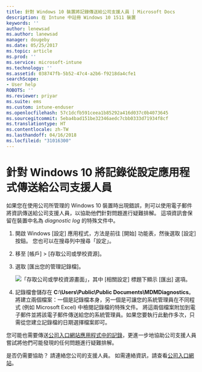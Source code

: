 ```yaml
---
title: 針對 Windows 10 裝置將記錄傳送給公司支援人員 | Microsoft Docs
description: 在 Intune 中註冊 Windows 10 1511 裝置
keywords: ''
author: lenewsad
ms.author: lanewsad
manager: dougeby
ms.date: 05/25/2017
ms.topic: article
ms.prod: ''
ms.service: microsoft-intune
ms.technology: ''
ms.assetid: 038747fb-5b52-47c4-a2b6-f9218da4cfe1
searchScope:
- User help
ROBOTS: ''
ms.reviewer: priyar
ms.suite: ems
ms.custom: intune-enduser
ms.openlocfilehash: 57c1dcfb591ceea1b85292a416d037c0b4073645
ms.sourcegitcommit: 5eba4bad151be32346aedc7cbb0333d71934f8cf
ms.translationtype: HT
ms.contentlocale: zh-TW
ms.lasthandoff: 04/16/2018
ms.locfileid: "31016300"
---
```

# <a name="send-logs-to-your-company-support-from-the-settings-app-for-windows-10"></a>針對 Windows 10 將記錄從設定應用程式傳送給公司支援人員

如果您在使用公司所管理的 Windows 10 裝置時出現錯誤，則可以使用電子郵件將資訊傳送給公司支援人員，以協助他們針對問題進行疑難排解。 這項資訊會保留在裝置中名為 _diagnostic log_ 的特殊文件中。

1. 開啟 Windows [設定] 應用程式，方法是前往 [開始] 功能表，然後選取 [設定] 按鈕。 您也可以在搜尋列中搜尋「設定」。
2. 移至 [帳戶] > [存取公司或學校資源]。
3. 選取 [匯出您的管理記錄檔]。

   ![「存取公司或學校資源畫面」，其中 [相關設定] 標題下顯示 [匯出] 選項。](./media/w10-export-logs.png)

4. 記錄檔會儲存在 **C:\Users\Public\Public Documents\MDMDiagnostics**。 將建立兩個檔案：一個是記錄檔本身，另一個是可讓您的系統管理員在不同程式 (例如 Microsoft Excel) 中檢閱記錄檔的特殊文件。 將這兩個檔案附加到電子郵件並將該電子郵件傳送給您的系統管理員。如果您要執行此動作多次，只需從您建立記錄檔的日期選擇檔案即可。 

您可能也需要傳送[公司入口網站應用程式中的記錄](send-logs-to-your-it-admin-cp-windows.md)，更進一步地協助公司支援人員嘗試將他們可能發現的任何問題進行疑難排解。 

是否仍需要協助？ 請連絡您公司的支援人員。 如需連絡資訊，請查看[公司入口網站](https://portal.manage.microsoft.com#HelpDeskDialog)。
